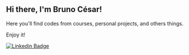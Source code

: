 ## Hi there, I'm Bruno César!

Here you'll find codes from courses, personal projects, and others things.

Enjoy it!

[![Linkedin Badge](https://img.shields.io/badge/-LinkedIn-blue?style=flat&logo=Linkedin&logoColor=white&link=https://www.linkedin.com/in/brunocesardeveloper/)](https://www.linkedin.com/in/brunocesardeveloper/)
